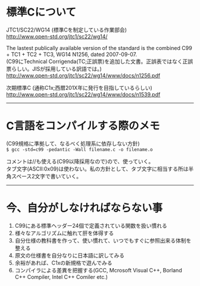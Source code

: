 # 標準Cについて

JTC1/SC22/WG14 (標準Cを制定している作業部会)  
http://www.open-std.org/jtc1/sc22/wg14/


The  lastest publically available version of the standard is the combined C99 + TC1 + TC2 + TC3, WG14 N1256, dated 2007-09-07.  
(C99にTechnical Corrigenda(TC;正誤票)を追加した文書。正誤表ではなく正誤票らしい。JISが採用している訳語では。)  
http://www.open-std.org/jtc1/sc22/wg14/www/docs/n1256.pdf

次期標準C (通称C1x;西暦201X年に発行を目指しているらしい)  
http://www.open-std.org/jtc1/sc22/wg14/www/docs/n1539.pdf

---
# C言語をコンパイルする際のメモ  

(C99規格に準拠して、なるべく処理系に依存しない方針)  
`$ gcc -std=c99 -pedantic -Wall filename.c -o filename.o`

コメントは//も使える(C99以降採用なので)ので、使っていく。  
タブ文字(ASCII:0x09)は使わない。私の方針として、タブ文字に相当する所は半角スペース2文字で書いていく。  

---
# 今、自分がしなければならない事
1. C99にある標準ヘッダー24個で定義されている関数を扱い慣れる
2. 様々なアルゴリズムに触れて肝を体得する
3. 自分仕様の教科書を作って、使い慣れて、いつでもすぐに参照出来る体制を整える
4. 原文の仕様書を自分なりに日本語に訳してみる
5. 余裕があれば、C1xの新規格で遊んでみる
6. コンパイラによる差異を把握する(GCC, Mcrosoft Visual C++, Borland C++ Compiler, Intel C++ Comiler etc.)

